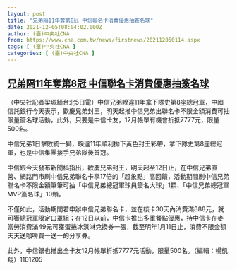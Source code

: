 ```yaml
---
layout: post
title: "兄弟隔11年奪第8冠 中信聯名卡消費優惠抽簽名球"
date: 2021-12-05T08:04:02.000Z
author: (臺)中央社CNA
from: https://www.cna.com.tw/news/firstnews/202112050114.aspx
tags: [ (臺)中央社CNA ]
categories: [ (臺)中央社CNA ]
---
```

<!--1638691442000-->
[兄弟隔11年奪第8冠 中信聯名卡消費優惠抽簽名球](https://www.cna.com.tw/news/firstnews/202112050114.aspx)
------

<div>
<div></div><div><p>（中央社記者梁珮綺台北5日電）中信兄弟睽違11年拿下隊史第8座總冠軍，中國信託銀行今天表示，歡慶兄弟封王，明天起推中信兄弟出聯名卡不限金額消費可抽限量簽名球活動，此外，只要是中信卡友，12月帳單有機會折抵7777元，限量500名。</p><p>中信兄弟1日擊敗統一獅，睽違11年順利拋下黃色封王彩帶，拿下隊史第8座總冠軍，也是中信集團接手兄弟隊後首冠。</p><p>中信銀今天發布新聞稿指出，歡慶兄弟封王，明天起至12日止，在中信兄弟直營、網路門市刷中信兄弟聯名卡享17倍的「超象點」高回饋，活動期間刷中信兄弟聯名卡不限金額筆筆可抽「中信兄弟總冠軍球員簽名大球」1顆、「中信兄弟總冠軍MVP簽名球」10顆。</p><p>不僅如此，活動期間若申辦中信兄弟聯名卡，並在核卡30天內消費滿888元，就可獲總冠軍限定口罩組；在12日以前，中信卡推出多重餐點優惠，持中信卡在麥當勞消費滿49元可獲蛋捲冰淇淋兌換券一張，截至明年1月11日止，消費不限金額天天送咖啡買一送一的分享券。</p><p>此外，中信銀也推出全卡友12月帳單折抵7777元活動，限量500名。（編輯：楊凱翔）1101205</p></div>
</div>
